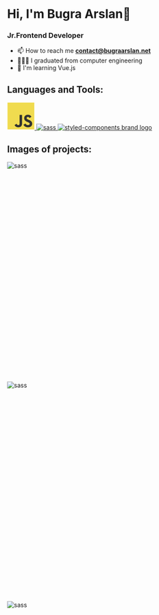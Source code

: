 <h1>Hi, I'm Bugra Arslan👋</h1>
<h3>Jr.Frontend Developer</h3>

- 📫 How to reach me **contact@bugraarslan.net**
- 👨🏼‍🎓 I graduated from computer engineering
- 📗 I'm learning Vue.js
<h2 align="left">Languages and Tools:</h2>
<p align="left">
<a href="https://developer.mozilla.org/en-US/docs/Web/JavaScript" target="_blank"> 
<img src="https://raw.githubusercontent.com/devicons/devicon/master/icons/javascript/javascript-original.svg" alt="javascript" width="64" height="64"/> 
</a>
<a href="#css" target="_blank">
<img src="https://user-images.githubusercontent.com/74600408/194400734-e4d5a83c-49c0-44c0-b4fe-ce438ff6229f.svg" alt="sass" width="64" height="64"/>
</a>
<a href="#adobeXd" target="_blank">
<img src="https://user-images.githubusercontent.com/74600408/194401067-dbff5f39-69f8-4385-8081-fd3e647af5e6.svg" alt="styled-components brand logo" width="64" height="64"/>
</a>
</p>
<h2 align="left">Images of projects:</h2>
<div>
<img style="display:flex" src="https://user-images.githubusercontent.com/74600408/194372529-277e0a26-8d41-43fc-b91d-a076efd2dd75.gif" alt="sass" width="256" height="512"/>
<img style="display:flex" src="https://user-images.githubusercontent.com/74600408/194375084-3351e18c-9d8b-4a0b-bfb0-1aeb1a42161b.gif" alt="sass" width="256" height="512"/>
<img style="display:flex" src="https://user-images.githubusercontent.com/74600408/194374015-311d95ec-3906-4732-ba96-c0974c04e9da.gif" alt="sass" width="256" height="512"/>
</div>
